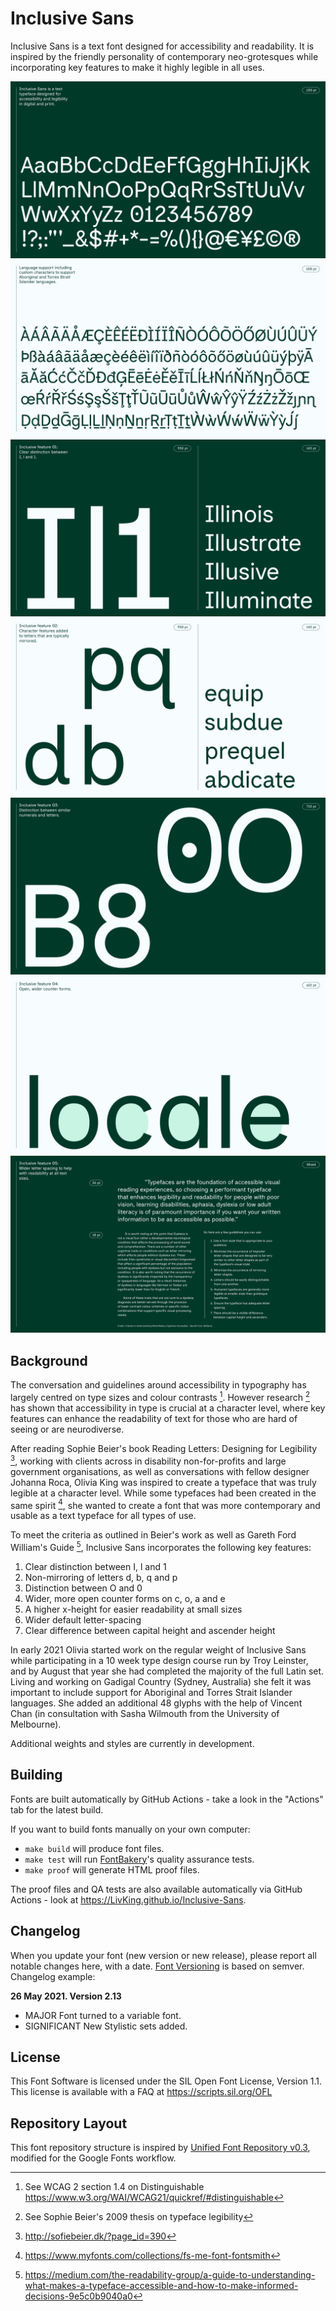 
# Inclusive Sans

Inclusive Sans is a text font designed for accessibility and readability. It is inspired by the friendly personality of contemporary neo-grotesques while incorporating key features to make it highly legible in all uses. 


![Sample Image](documentation/InclusiveSans.jpg)
![Sample Image](documentation/InclusiveSans2.jpg)
![Sample Image](documentation/InclusiveSans3.jpg)
![Sample Image](documentation/InclusiveSans4.jpg)
![Sample Image](documentation/InclusiveSans5.jpg)
![Sample Image](documentation/InclusiveSans6.jpg)
![Sample Image](documentation/InclusiveSans7.jpg)



## Background

The conversation and guidelines around accessibility in typography has largely centred on type sizes and colour contrasts [^1]. However research [^2] has shown that accessibility in type is crucial at a character level, where key features can enhance the readability of text for those who are hard of seeing or are neurodiverse. 

After reading Sophie Beier's book Reading Letters: Designing for Legibility [^3], working with clients across in disability non-for-profits and large government organisations, as well as conversations with fellow designer Johanna Roca, Olivia King was inspired to create a typeface that was truly legible at a character level. While some typefaces had been created in the same spirit [^4], she wanted to create a font that was more contemporary and usable as a text typeface for all types of use. 

To meet the criteria as outlined in Beier's work as well as Gareth Ford William's Guide [^5], Inclusive Sans incorporates the following key features:

1. Clear distinction between I, l and 1
2. Non-mirroring of letters d, b, q and p
3. Distinction between O and 0
4. Wider, more open counter forms on c, o, a and e
5. A higher x-height for easier readability at small sizes
6. Wider default letter-spacing 
7. Clear difference between capital height and ascender height

In early 2021 Olivia started work on the regular weight of Inclusive Sans while participating in a 10 week type design course run by Troy Leinster, and by August that year she had completed the majority of the full Latin set. Living and working on Gadigal Country (Sydney, Australia) she felt it was important to include support for Aboriginal and Torres Strait Islander languages. She added an additional 48 glyphs with the help of Vincent Chan (in consultation with Sasha Wilmouth from the University of Melbourne).

Additional weights and styles are currently in development.


[^1]: See WCAG 2 section 1.4 on Distinguishable https://www.w3.org/WAI/WCAG21/quickref/#distinguishable
[^2]: See Sophie Beier's 2009 thesis on typeface legibility
[^3]: http://sofiebeier.dk/?page_id=390
[^4]: https://www.myfonts.com/collections/fs-me-font-fontsmith
[^5]: https://medium.com/the-readability-group/a-guide-to-understanding-what-makes-a-typeface-accessible-and-how-to-make-informed-decisions-9e5c0b9040a0



## Building

Fonts are built automatically by GitHub Actions - take a look in the "Actions" tab for the latest build.

If you want to build fonts manually on your own computer:

* `make build` will produce font files.
* `make test` will run [FontBakery](https://github.com/googlefonts/fontbakery)'s quality assurance tests.
* `make proof` will generate HTML proof files.

The proof files and QA tests are also available automatically via GitHub Actions - look at https://LivKing.github.io/Inclusive-Sans.

## Changelog

When you update your font (new version or new release), please report all notable changes here, with a date.
[Font Versioning](https://github.com/googlefonts/gf-docs/tree/main/Spec#font-versioning) is based on semver. 
Changelog example:

**26 May 2021. Version 2.13**
- MAJOR Font turned to a variable font.
- SIGNIFICANT New Stylistic sets added.

## License

This Font Software is licensed under the SIL Open Font License, Version 1.1.
This license is available with a FAQ at
https://scripts.sil.org/OFL

## Repository Layout

This font repository structure is inspired by [Unified Font Repository v0.3](https://github.com/unified-font-repository/Unified-Font-Repository), modified for the Google Fonts workflow.
